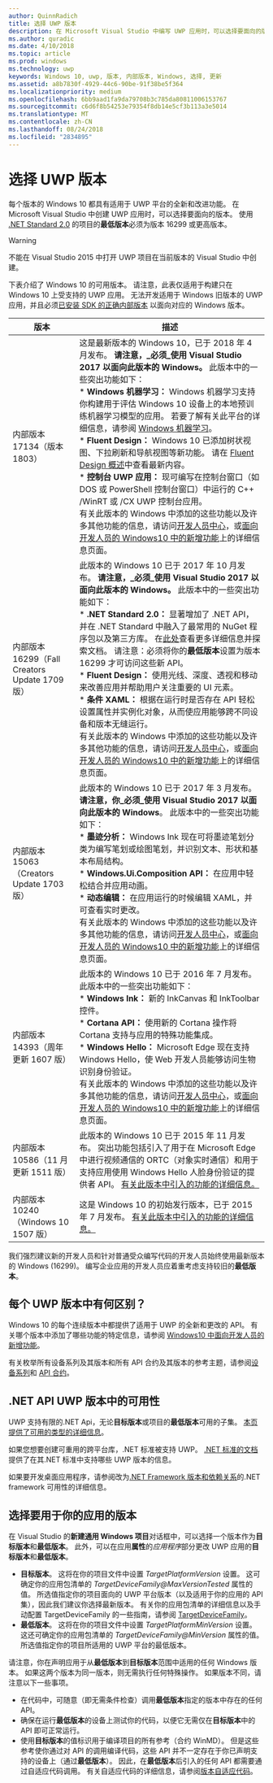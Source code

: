 ```yaml
---
author: QuinnRadich
title: 选择 UWP 版本
description: 在 Microsoft Visual Studio 中编写 UWP 应用时，可以选择要面向的版本。 了解不同的 UWP 版本之间的区别，以及如何在新项目和现有项目中配置你的选择。
ms.author: quradic
ms.date: 4/10/2018
ms.topic: article
ms.prod: windows
ms.technology: uwp
keywords: Windows 10, uwp, 版本, 内部版本, Windows, 选择, 更新
ms.assetid: a8b7830f-4929-44c6-90be-91f38be5f364
ms.localizationpriority: medium
ms.openlocfilehash: 6bb9aad1fa9da79708b3c785da80811006153767
ms.sourcegitcommit: c6d6f8b54253e79354f8db14e5cf3b113a3e5014
ms.translationtype: MT
ms.contentlocale: zh-CN
ms.lasthandoff: 08/24/2018
ms.locfileid: "2834895"
---
```

# <a name="choose-a-uwp-version"></a>选择 UWP 版本

每个版本的 Windows 10 都具有适用于 UWP 平台的全新和改进功能。 在 Microsoft Visual Studio 中创建 UWP 应用时，可以选择要面向的版本。 使用 [.NET Standard 2.0](https://docs.microsoft.com/dotnet/standard/net-standard) 的项目的**最低版本**必须为版本 16299 或更高版本。

> [!WARNING]
> 不能在 Visual Studio 2015 中打开 UWP 项目在当前版本的 Visual Studio 中创建。

下表介绍了 Windows 10 的可用版本。 请注意，此表仅适用于构建只在 Windows 10 上受支持的 UWP 应用。 无法开发适用于 Windows 旧版本的 UWP 应用，并且必须[已安装 SDK 的正确内部版本](http://go.microsoft.com/fwlink/?LinkId=821431) 以面向对应的 Windows 版本。 

| 版本 | 描述 |
| --- | --- |
| 内部版本 17134（版本 1803） | 这是最新版本的 Windows 10，已于 2018 年 4 月发布。 **请注意，_必须_使用 Visual Studio 2017 以面向此版本的 Windows。** 此版本中的一些突出功能如下： </br> \* **Windows 机器学习：** Windows 机器学习支持你构建用于评估 Windows 10 设备上的本地预训练机器学习模型的应用。 若要了解有关此平台的详细信息，请参阅 [Windows 机器学习](https://docs.microsoft.com/windows/ai/)。 </br> \* **Fluent Design：** Windows 10 已添加树状视图、下拉刷新和导航视图等新功能。 请在 [Fluent Design 概述](../design/fluent-design-system/index.md)中查看最新内容。 </br> \* **控制台 UWP 应用：** 现可编写在控制台窗口（如 DOS 或 PowerShell 控制台窗口）中运行的 C++ /WinRT 或 /CX UWP 控制台应用。 </br> 有关此版本的 Windows 中添加的这些功能以及许多其他功能的信息，请访问[开发人员中心](https://developer.microsoft.com/windows/windows-10-for-developers)，或[面向开发人员的 Windows10 中的新增功能](../whats-new/windows-10-build-17134.md)上的详细信息页面。
| 内部版本 16299（Fall Creators Update 1709 版） | 此版本的 Windows 10 已于 2017 年 10 月发布。 **请注意，_必须_使用 Visual Studio 2017 以面向此版本的 Windows。** 此版本中的一些突出功能如下： </br> \* **.NET Standard 2.0：** 显著增加了 .NET API，并在 .NET Standard 中融入了最常用的 NuGet 程序包以及第三方库。 在[此处](https://docs.microsoft.com/dotnet/standard/net-standard)查看更多详细信息并探索文档。 请注意：必须将你的**最低版本**设置为版本 16299 才可访问这些新 API。 </br> \* **Fluent Design：** 使用光线、深度、透视和移动来改善应用并帮助用户关注重要的 UI 元素。 </br> \* **条件 XAML：** 根据在运行时是否存在 API 轻松设置属性并实例化对象，从而使应用能够跨不同设备和版本无缝运行。 </br> 有关此版本的 Windows 中添加的这些功能以及许多其他功能的信息，请访问[开发人员中心](https://developer.microsoft.com/windows/windows-10-for-developers)，或[面向开发人员的 Windows10 中的新增功能](../whats-new/windows-10-build-16299.md)上的详细信息页面。
| 内部版本 15063（Creators Update 1703 版） | 此版本的 Windows 10 已于 2017 年 3 月发布。 **请注意，你_必须_使用 Visual Studio 2017 以面向此版本的 Windows**。 此版本中的一些突出功能如下：  </br> \* **墨迹分析：** Windows Ink 现在可将墨迹笔划分类为编写笔划或绘图笔划，并识别文本、形状和基本布局结构。 </br> \* **Windows.Ui.Composition API：** 在应用中轻松结合并应用动画。 </br> \* **动态编辑：** 在应用运行的时候编辑 XAML，并可查看实时更改。 </br> 有关此版本的 Windows 中添加的这些功能以及许多其他功能的信息，请访问[开发人员中心](https://developer.microsoft.com/windows/windows-10-for-developers)，或[面向开发人员的 Windows10 中的新增功能](../whats-new/windows-10-build-15063.md)上的详细信息页面。  |
| 内部版本 14393（周年更新 1607 版） | 此版本的 Windows 10 已于 2016 年 7 月发布。 此版本中的一些突出功能如下： </br> \* **Windows Ink：** 新的 InkCanvas 和 InkToolbar 控件。 </br> \* **Cortana API：** 使用新的 Cortana 操作将 Cortana 支持与应用的特殊功能集成。 </br> \* **Windows Hello：** Microsoft Edge 现在支持 Windows Hello，使 Web 开发人员能够访问生物识别身份验证。 </br> 有关此版本的 Windows 中添加的这些功能以及许多其他功能的信息，请访问[开发人员中心](https://developer.microsoft.com/windows/windows-10-for-developers)，或[面向开发人员的 Windows10 中的新增功能](../whats-new/windows-10-build-14393.md)上的详细信息页面。  |
| 内部版本 10586（11 月更新 1511 版） | 此版本的 Windows 10 已于 2015 年 11 月发布。 突出功能包括引入了用于在 Microsoft Edge 中进行视频通信的 ORTC（对象实时通信）和用于支持应用使用 Windows Hello 人脸身份验证的提供者 API。 [有关此版本中引入的功能的详细信息。](../whats-new/windows-10-build-10586.md) |
| 内部版本 10240（Windows 10 1507 版） | 这是 Windows 10 的初始发行版本，已于 2015 年 7 月发布。 [有关此版本中引入的功能的详细信息。](../whats-new/windows-10-build-10240.md) |

我们强烈建议新的开发人员和针对普通受众编写代码的开发人员始终使用最新版本的 Windows (16299)。 编写企业应用的开发人员应着重考虑支持较旧的**最低版本**。

## <a name="whats-different-in-each-uwp-version"></a>每个 UWP 版本中有何区别？

Windows 10 的每个连续版本中都提供了适用于 UWP 的全新和更改的 API。 有关哪个版本中添加了哪些功能的特定信息，请参阅 [Windows10 中面向开发人员的新增功能](../whats-new/windows-10-version-latest.md)。

有关枚举所有设备系列及其版本和所有 API 合约及其版本的参考主题，请参阅[设备系列](https://msdn.microsoft.com/library/windows/apps/dn706137.aspx)和 [API 合约](https://msdn.microsoft.com/library/windows/apps/dn706135.aspx)。

## <a name="net-api-availability-in-uwp-versions"></a>.NET API UWP 版本中的可用性

UWP 支持有限的.NET Api，无论**目标版本**或项目的**最低版本**可用的子集。 [本页提供了可用的类型的详细信息](https://msdn.microsoft.com/library/windows/apps/xaml/mt185501(d=robot).aspx)。

如果您想要创建可重用的跨平台库，.NET 标准被支持 UWP。 [.NET 标准的文档](https://docs.microsoft.com/dotnet/standard/net-standard)提供了在其.NET 标准中支持哪些 UWP 版本的信息。

如果要开发桌面应用程序，请参阅改为[.NET Framework 版本和依赖关系](https://docs.microsoft.com/dotnet/framework/migration-guide/versions-and-dependencies)的.NET framework 可用性的详细信息。

## <a name="choose-which-version-to-use-for-your-app"></a>选择要用于你的应用的版本

在 Visual Studio 的**新建通用 Windows 项目**对话框中，可以选择一个版本作为**目标版本**和**最低版本**。 此外，可以在应用**属性**的*应用程序*部分更改 UWP 应用的**目标版本**和**最低版本**。

* **目标版本**。 这将在你的项目文件中设置 *TargetPlatformVersion* 设置。 这可确定你的应用包清单的 *TargetDeviceFamily@MaxVersionTested* 属性的值。 所选值指定你的项目面向的 UWP 平台版本（以及适用于你的应用的 API 集），因此我们建议你选择最新版本。 有关你的应用包清单的详细信息以及手动配置 TargetDeviceFamily 的一些指南，请参阅 [TargetDeviceFamily](https://msdn.microsoft.com/library/windows/apps/dn986903)。
* **最低版本**。 这将在你的项目文件中设置 *TargetPlatformMinVersion* 设置。 这还可确定你的应用包清单的 *TargetDeviceFamily@MinVersion* 属性的值。 所选值指定你的项目所适用的 UWP 平台的最低版本。

请注意，你在声明应用于从**最低版本**到**目标版本**范围中适用的任何 Windows 版本。 如果这两个版本为同一版本，则无需执行任何特殊操作。 如果版本不同，请注意以下一些事项。

* 在代码中，可随意（即无需条件检查）调用**最低版本**指定的版本中存在的任何 API。
* 确保在运行**最低版本**的设备上测试你的代码，以便它无需仅在**目标版本**中的 API 即可正常运行。
* 使用**目标版本**的值标识用于编译项目的所有参考（合约 WinMD）。 但是这些参考使你通过对 API 的调用编译代码，这些 API 并不一定存在于你已声明支持的设备上（通过**最低版本**）。 因此，在**最低版本**后引入的任何 API 都需要通过自适应代码调用。 有关自适应代码的详细信息，请参阅[版本自适应代码](https://docs.microsoft.com/windows/uwp/debug-test-perf/version-adaptive-code)。
